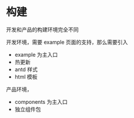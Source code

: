 # 构建 #

开发和产品的构建环境完全不同

开发环境，需要 example 页面的支持，那么需要引入
- example 为主入口
- 热更新
- antd 样式
- html 模板

产品环境，
- components 为主入口
- 独立组件包

